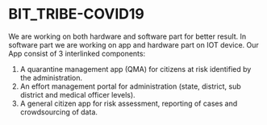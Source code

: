# BIT_TRIBE-COVID19

We are working on both hardware and software part for better result. In software part we are working on app and hardware part on IOT device.
Our App consist of 3 interlinked components:
1. A quarantine management app (QMA) for citizens at risk identified by the administration.
2. An effort management  portal for administration (state, district, sub district and medical officer levels).
3. A general citizen app for risk assessment, reporting of cases and crowdsourcing of data.
